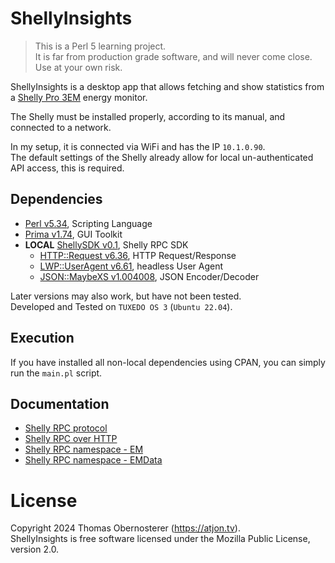 # ShellyInsights

> This is a Perl 5 learning project.  
> It is far from production grade software, and will never come close.  
> Use at your own risk.
 
ShellyInsights is a desktop app that allows fetching and show statistics from a [Shelly Pro 3EM](https://www.shelly.com/products/shelly-pro-3em-x1) energy monitor.

The Shelly must be installed properly, according to its manual, and connected to a network.  

In my setup, it is connected via WiFi and has the IP `10.1.0.90`.  
The default settings of the Shelly already allow for local un-authenticated API access, this is required.

## Dependencies

* [Perl v5.34](https://www.perl.org/get.html#unix_like), Scripting Language
* [Prima v1.74](https://metacpan.org/dist/Prima), GUI Toolkit
* **LOCAL** [ShellySDK v0.1](/lib/ShellySDK.pm), Shelly RPC SDK
  * [HTTP::Request v6.36](https://metacpan.org/pod/HTTP::Request), HTTP Request/Response
  * [LWP::UserAgent v6.61](https://metacpan.org/pod/LWP::UserAgent), headless User Agent
  * [JSON::MaybeXS v1.004008](https://metacpan.org/pod/JSON::MaybeXS), JSON Encoder/Decoder

Later versions may also work, but have not been tested.  
Developed and Tested on `TUXEDO OS 3` (`Ubuntu 22.04`).

## Execution

If you have installed all non-local dependencies using CPAN, you can simply run the `main.pl` script.

## Documentation

* [Shelly RPC protocol](https://shelly-api-docs.shelly.cloud/gen2/General/RPCProtocol)
* [Shelly RPC over HTTP](https://shelly-api-docs.shelly.cloud/gen2/General/RPCChannels#http)
* [Shelly RPC namespace - EM](https://shelly-api-docs.shelly.cloud/gen2/ComponentsAndServices/EM)
* [Shelly RPC namespace - EMData](https://shelly-api-docs.shelly.cloud/gen2/ComponentsAndServices/EMData)

# License

Copyright 2024 Thomas Obernosterer (https://atjon.tv).  
ShellyInsights is free software licensed under the Mozilla Public License, version 2.0.
